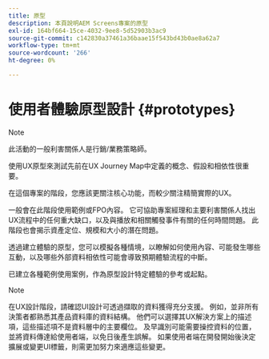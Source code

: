 ```yaml
---
title: 原型
description: 本頁說明AEM Screens專案的原型
exl-id: 164bf664-15ce-4032-9ee8-5d52903b3ac9
source-git-commit: c142830a37461a36baae15f543bd43b0ae8a62a7
workflow-type: tm+mt
source-wordcount: '266'
ht-degree: 0%

---
```


# 使用者體驗原型設計 {#prototypes}

>[!NOTE]
>
>此活動的一般利害關係人是行銷/業務策略師。

使用UX原型來測試先前在UX Journey Map中定義的概念、假設和相依性很重要。

在這個專案的階段，您應該更關注核心功能，而較少關注精簡實際的UX。

一般會在此階段使用範例或FPO內容。 它可協助專案經理和主要利害關係人找出UX流程中的任何重大缺口，以及與播放和相關觸發事件有關的任何時間問題。
此階段也會揭示資產定位、規模和大小的潛在問題。

透過建立體驗的原型，您可以模擬各種情境，以瞭解如何使用內容、可能發生哪些互動，以及哪些外部資料相依性可能會導致預期體驗流程的中斷。

已建立各種範例使用案例，作為原型設計特定體驗的參考或起點。


>[!NOTE]
> 在UX設計階段，請確認UI設計可透過擷取的資料獲得充分支援。
> 例如，並非所有決策者都熟悉其產品資料庫的資料結構。 他們可以選擇其UX解決方案上的描述項，這些描述項不是資料層中的主要欄位。 及早識別可能需要操控資料的位置，並將資料傳達給使用者端，以免日後產生誤解。 如果使用者端在開發開始後決定擴展或變更UI標籤，則需更加努力來適應這些變更。

